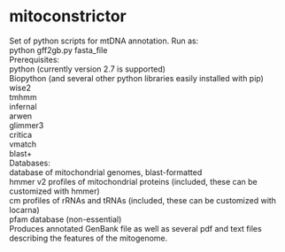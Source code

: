 # mitoconstrictor

Set of python scripts for mtDNA annotation. Run as:</br>
python gff2gb.py fasta_file</br>
Prerequisites:</br>
python (currently version 2.7 is supported)</br>
Biopython
(and several other python libraries easily installed with pip)</br>
wise2 </br>
tmhmm </br>
infernal </br>
arwen </br>
glimmer3 </br>
critica </br>
vmatch </br>
blast+ </br>
Databases:</br>
database of mitochondrial genomes, blast-formatted</br>
hmmer v2 profiles of mitochondrial proteins (included, these can be customized with hmmer)</br>
cm profiles of rRNAs and tRNAs (included, these can be customized with locarna)</br>
pfam database (non-essential) </br>
Produces annotated GenBank file as well as several pdf and text files describing the features of the mitogenome.

